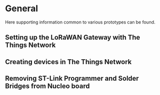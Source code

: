 # General

Here supporting information common to various prototypes can be found.

## Setting up the LoRaWAN Gateway with The Things Network

## Creating devices in The Things Network

## Removing ST-Link Programmer and Solder Bridges from Nucleo board
